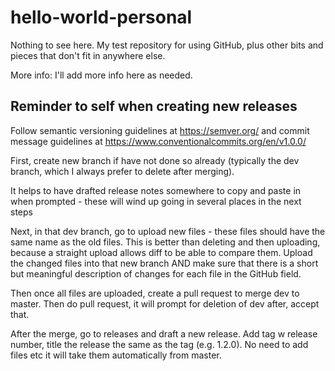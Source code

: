 # hello-world-personal
Nothing to see here. My test repository for using GitHub, plus other bits and pieces that don't fit in anywhere else.

More info: I'll add more info here as needed.

## Reminder to self when creating new releases
Follow semantic versioning guidelines at https://semver.org/ and commit message guidelines at https://www.conventionalcommits.org/en/v1.0.0/

First, create new branch if have not done so already (typically the dev branch, which I always prefer to delete after merging).

It helps to have drafted release notes somewhere to copy and paste in when prompted - these will wind up going in several places in the next steps

Next, in that dev branch, go to upload new files - these files should have the same name as the old files. This is better than deleting and then uploading, because a straight upload allows diff to be able to compare them. Upload the changed files into that new branch AND make sure that there is a short but meaningful description of changes for each file in the GitHub field.

Then once all files are uploaded, create a pull request to merge dev to master. Then do pull request, it will prompt for deletion of dev after, accept that.

After the merge, go to releases and draft a new release. Add tag w release number, title the release the same as the tag (e.g. 1.2.0). No need to add files etc it will take them automatically from master.
